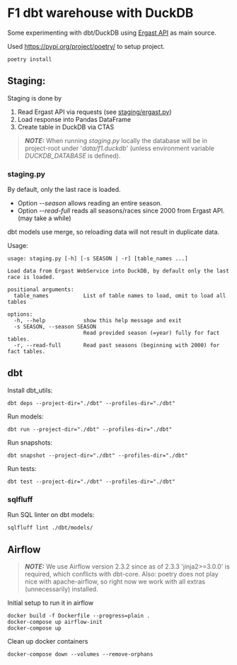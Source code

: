 # F1 dbt warehouse with DuckDB

Some experimenting with dbt/DuckDB using [Ergast API](http://ergast.com/mrd/) as main source.

Used https://pypi.org/project/poetry/ to setup project.
```
poetry install
```

## Staging:

Staging is done by
1. Read Ergast API via requests (see [staging/ergast.py](staging/ergast.py))
2. Load response into Pandas DataFrame
3. Create table in DuckDB via CTAS

> **_NOTE:_** When running _staging.py_ locally the database will be in project-root under
> '_data/f1.duckdb_' (unless environment variable _DUCKDB_DATABASE_ is defined).

### staging.py

By default, only the last race is loaded.
* Option _--season_ allows reading an entire season.
* Option _--read-full_ reads all seasons/races since 2000 from Ergast API. (may take a while)

dbt models use merge, so reloading data will not result in duplicate data. 

Usage:
```
usage: staging.py [-h] [-s SEASON | -r] [table_names ...]

Load data from Ergast WebService into DuckDB, by default only the last race is loaded.

positional arguments:
  table_names           List of table names to load, omit to load all tables

options:
  -h, --help            show this help message and exit
  -s SEASON, --season SEASON
                        Read provided season (=year) fully for fact tables.
  -r, --read-full       Read past seasons (beginning with 2000) for fact tables.
```

## dbt

Install dbt_utils:
```
dbt deps --project-dir="./dbt" --profiles-dir="./dbt"
```

Run models:
```
dbt run --project-dir="./dbt" --profiles-dir="./dbt"
```

Run snapshots:
```
dbt snapshot --project-dir="./dbt" --profiles-dir="./dbt"
```

Run tests:
```
dbt test --project-dir="./dbt" --profiles-dir="./dbt"
```

### sqlfluff

Run SQL linter on dbt models:
```
sqlfluff lint ./dbt/models/
```


## Airflow

> **_NOTE:_**  We use Airflow version 2.3.2 since as of 2.3.3 'jinja2>=3.0.0' is required, which
> conflicts with dbt-core.
> Also: poetry does not play nice with apache-airflow, so right now we work with all extras
> (unnecessarily) installed.

Initial setup to run it in airflow

```
docker build -f Dockerfile --progress=plain .
docker-compose up airflow-init
docker-compose up
```

Clean up docker containers

```
docker-compose down --volumes --remove-orphans
```